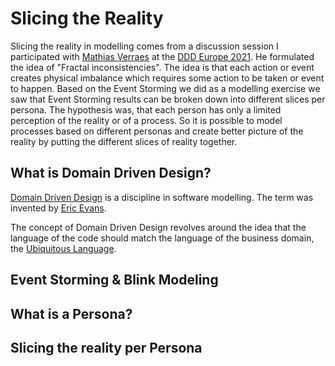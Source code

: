 # Slicing the Reality

Slicing the reality in modelling comes from a discussion session I participated with [Mathias Verraes](https://verraes.net/) at the [DDD Europe 2021](https://dddeurope.com/). He formulated the idea of "Fractal inconsistencies". The idea is that each action or event creates physical imbalance which requires some action to be taken or event to happen. Based on the Event Storming we did as a modelling exercise we saw that Event Storming results can be broken down into different slices per persona. The hypothesis was, that each person has only a limited perception of the reality or of a process. So it is possible to model processes based on different personas and create better picture of the reality by putting the different slices of reality together.

## What is Domain Driven Design?

[Domain Driven Design](https://en.wikipedia.org/wiki/Domain-driven_design) is a discipline in software modelling. The term was invented by [Eric Evans](https://www.amazon.com/Domain-Driven-Design-Tackling-Complexity-Software/dp/0321125215/).

The concept of Domain Driven Design revolves around the idea that the language of the code should match the language of the business domain, the [Ubiquitous Language](https://martinfowler.com/bliki/UbiquitousLanguage.html).

## Event Storming & Blink Modeling

## What is a Persona?

## Slicing the reality per Persona
